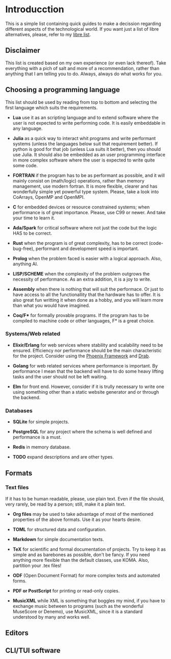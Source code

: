 # Introducction

This is a simple list containing quick guides to make a decission regarding different aspects of the technological world. If you want just a list of libre alternatives, please, refer to my [libre list](https://github.com/Irvise/Documents/blob/master/Cheatsheets/Libre/Packages.md).

## Disclaimer

This list is created based on my own experience (or even lack thereof). Take everything with a pich of salt and more of a recommendation, rather than anything that I am telling you to do. Always, always do what works for you.

## Choosing a programming language

This list should be used by reading from top to bottom and selecting the first language which suits the requirements.

* **Lua** use it as an scripting language and to extend software where the user is not expected to write performing code. It is easily embeddable in any language.

* **Julia** as a quick way to interact whit programs and write performant systems (unless the languages below suit that requirement better). If python is good for that job (unless Lua suits it better), then you should use Julia. It should also be embedded as an user programming interface in more complex software where the user is expected to write quite some code.

* **FORTRAN** if the program has to be as performant as possible, and it will mainly consist on (math/logic) operations, rather than memory management, use modern fortran. It is more flexible, clearer and has wonderfully simple yet powerful type system. Please, take a look into CoArrays, OpenMP and OpenMPI.

* **C** for embedded devices or resource constrained systems; when performance is of great importance. Please, use C99 or newer. And take your time to learn it.

* **Ada/Spark** for critical software where not just the code but the logic HAS to be correct.

* **Rust** when the program is of great complexity, has to be correct (code-bug-free), performant and development speed is important.

* **Prolog** when the problem faced is easier with a logical approach. Also, anything AI.

* **LISP/SCHEME** when the complexity of the problem outgrows the necessity of performance. As an extra addition, it is a joy to write.

* **Assembly** when there is nothing that will suit the performace. Or just to have access to all the functionallity that the hardware has to offer. It is also great fun writting it when done as a hobby, and you will learn more than what you would have imagined.

* **Coq/F\*** for formally provable programs. If the program has to be compiled to machine code or other languages, F* is a great choice.

### Systems/Web related

* **Elixir/Erlang** for web services where stability and scalability need to be ensured. Efficiency nor performance should be the main characteristic for the project. Consider using the [Phoenix Framework](https://phoenixframework.org/) and [Drab](https://tg.pl/drab).

* **Golang** for web related services where performance is important. By performance I mean that the backend will have to do some heavy lifting tasks and the user should not be left waiting.

* **Elm** for front end. However, consider if it is trully necessary to write one using something other than a static website generator and or through the backend.

### Databases

* **SQLite** for simple projects.

* **PostgreSQL** for any project where the schema is well defined and performance is a must.

* **Redis** in memory database.

* **TODO** expand descriptions and are other types.

## Formats

### Text files

If it has to be human readable, please, use plain text. Even if the file should, very rarely, be read by a person; still, make it a plain text.

* **Org files** may be used to take advantage of most of the mentioned properties of the above formats. Use it as your hearts desire.

* **TOML** for structured data and configuration.

* **Markdown** for simple documentation texts.

* **TeX** for scientific and formal documentation of projects. Try to keep it as simple and as barebones as possible, don't be fancy. If you need anything more flexible than the default classes, use KOMA. Also, partition your .tex files!

* **ODF** (Open Document Format) for more complex texts and automated forms.

* **PDF or PostScript** for printing or read-only copies.

* **MusicXML** while XML is something that boggles my mind, if you have to exchange music between to programs (such as the wonderful MuseScore or Denemo), use MusicXML, since it is a standard understood by many and works well.

## Editors



## CLI/TUI software